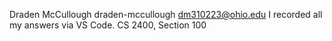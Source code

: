 Draden McCullough draden-mccullough
dm310223@ohio.edu
I recorded all my answers via VS Code.
CS 2400, Section 100
